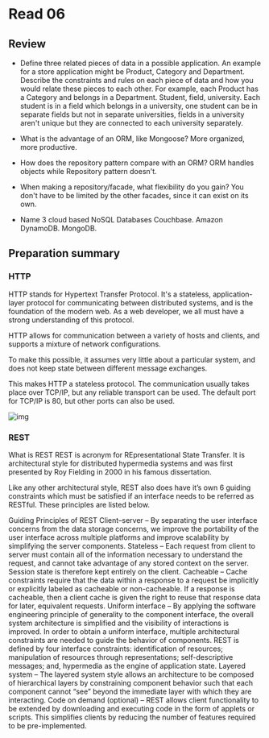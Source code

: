 # Read 06

## Review

- Define three related pieces of data in a possible application.
An example for a store application might be Product, Category and Department. Describe the constraints and rules on each piece of data and how you would relate these pieces to each other. For example, each Product has a Category and belongs in a Department.
Student, field, university.
Each student is in a field which belongs in a university, one student can be in separate fields but not in separate universities, fields in a university aren't unique but they are connected to each university separately.

- What is the advantage of an ORM, like Mongoose?
More organized, more productive.

- How does the repository pattern compare with an ORM?
ORM handles objects while Repository pattern doesn't.

- When making a repository/facade, what flexibility do you gain?
You don't have to be limited by the other facades, since it can exist on its own.

- Name 3 cloud based NoSQL Databases
Couchbase.
Amazon DynamoDB.
MongoDB.


## Preparation summary

### HTTP

HTTP stands for Hypertext Transfer Protocol. It's a stateless, application-layer protocol for communicating between distributed systems, and is the foundation of the modern web. As a web developer, we all must have a strong understanding of this protocol.

HTTP allows for communication between a variety of hosts and clients, and supports a mixture of network configurations.

To make this possible, it assumes very little about a particular system, and does not keep state between different message exchanges.

This makes HTTP a stateless protocol. The communication usually takes place over TCP/IP, but any reliable transport can be used. The default port for TCP/IP is 80, but other ports can also be used.

![img](https://cdn.tutsplus.com/net/authors/jeremymcpeak/http1-request-response.png)

### REST


What is REST
REST is acronym for REpresentational State Transfer. It is architectural style for distributed hypermedia systems and was first presented by Roy Fielding in 2000 in his famous dissertation.

Like any other architectural style, REST also does have it’s own 6 guiding constraints which must be satisfied if an interface needs to be referred as RESTful. These principles are listed below.

Guiding Principles of REST
Client–server – By separating the user interface concerns from the data storage concerns, we improve the portability of the user interface across multiple platforms and improve scalability by simplifying the server components.
Stateless – Each request from client to server must contain all of the information necessary to understand the request, and cannot take advantage of any stored context on the server. Session state is therefore kept entirely on the client.
Cacheable – Cache constraints require that the data within a response to a request be implicitly or explicitly labeled as cacheable or non-cacheable. If a response is cacheable, then a client cache is given the right to reuse that response data for later, equivalent requests.
Uniform interface – By applying the software engineering principle of generality to the component interface, the overall system architecture is simplified and the visibility of interactions is improved. In order to obtain a uniform interface, multiple architectural constraints are needed to guide the behavior of components. REST is defined by four interface constraints: identification of resources; manipulation of resources through representations; self-descriptive messages; and, hypermedia as the engine of application state.
Layered system – The layered system style allows an architecture to be composed of hierarchical layers by constraining component behavior such that each component cannot “see” beyond the immediate layer with which they are interacting.
Code on demand (optional) – REST allows client functionality to be extended by downloading and executing code in the form of applets or scripts. This simplifies clients by reducing the number of features required to be pre-implemented.